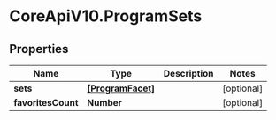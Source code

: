 # CoreApiV10.ProgramSets

## Properties
Name | Type | Description | Notes
------------ | ------------- | ------------- | -------------
**sets** | [**[ProgramFacet]**](ProgramFacet.md) |  | [optional] 
**favoritesCount** | **Number** |  | [optional] 


